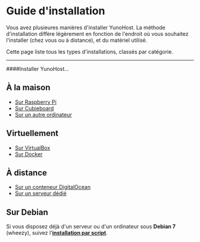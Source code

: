 # Guide d'installation

Vous avez plusieures manières d'installer YunoHost. La méthode d'installation diffère légèrement en fonction de l'endroit où vous souhaitez l'installer (chez vous ou à distance), et du matériel utilisé.

Cette page liste tous les types d'installations, classés par catégorie.

---

####Installer YunoHost...

## À la maison

* [Sur Raspberry Pi](/install_on_raspberry_fr)
* [Sur Cubieboard](/install_on_cubieboard_fr)
* [Sur un autre ordinateur](/install_iso_fr)

## Virtuellement

* [Sur VirtualBox](/install_on_virtualbox_fr)
* [Sur Docker](/install_on_docker_fr)

## À distance

* [Sur un conteneur DigitalOcean](/install_on_digitalocean_fr)
* [Sur un serveur dédié](/install_on_dedicated_server_fr)

## Sur Debian

Si vous disposez déjà d'un serveur ou d'un ordinateur sous **Debian 7** (wheezy), suivez l'**[installation par script](/install_on_debian_fr)**.
